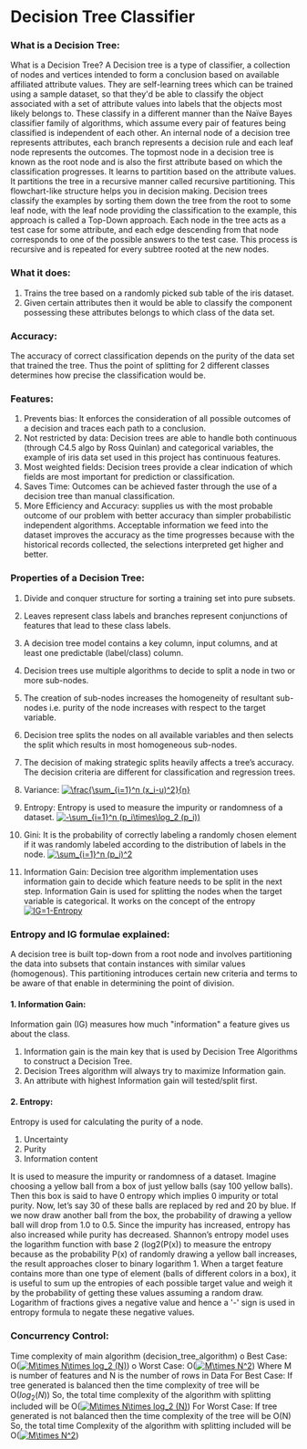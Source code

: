 # Decision Tree Classifier
### What is a Decision Tree:
What is a Decision Tree?
A Decision tree is a type of classifier, a collection of nodes and vertices intended to form a conclusion based on available affiliated attribute values. They are self-learning trees which can be trained using a sample dataset, so that they'd be able to classify the object associated with a set of attribute values into labels that the objects most likely belongs to. These classify in a different manner than the Naïve Bayes classifier family of algorithms, which assume every pair of features being classified is independent of each other.
An internal node of a decision tree represents attributes, each branch represents a decision rule and each leaf node represents the outcomes. The topmost node in a decision tree is known as the root node and is also the first attribute based on which the classification progresses. It learns to partition based on the attribute values. It partitions the tree in a recursive manner called recursive partitioning. This flowchart-like structure helps you in decision making. Decision trees classify the examples by sorting them down the tree from the root to some leaf node, with the leaf node providing the classification to the example, this approach is called a Top-Down approach. Each node in the tree acts as a test case for some attribute, and each edge descending from that node corresponds to one of the possible answers to the test case. This process is recursive and is repeated for every subtree rooted at the new nodes.
### What it does:
1) Trains the tree based on a randomly picked sub table of the iris dataset.
2) Given certain attributes then it would be able to classify the component possessing these attributes belongs to which class of the data set.

### Accuracy:
The accuracy of correct classification depends on the purity of the data set that trained the tree. Thus the point of splitting for 2 different classes determines how precise the classification would be.

### Features:
1) Prevents bias: It enforces the consideration of all possible outcomes of a decision and traces each path to a conclusion.
2) Not restricted by data: Decision trees are able to handle both continuous (through C4.5 algo by
Ross Quinlan) and categorical variables, the example of iris data set used in this project has continuous features.
3) Most weighted fields: Decision trees provide a clear indication of which fields are most important
for prediction or classification.
4) Saves Time: Outcomes can be achieved faster through the use of a decision tree than manual
classification.
5) More Efficiency and Accuracy: supplies us with the most probable outcome of our problem with
better accuracy than simpler probabilistic independent algorithms. Acceptable information we
feed into the dataset improves the accuracy as the time progresses because with the historical
records collected, the selections interpreted get higher and better.

### Properties of a Decision Tree:
1) Divide and conquer structure for sorting a training set into pure subsets.
2) Leaves represent class labels and branches represent conjunctions of features that lead to these class labels.
3) A decision tree model contains a key column, input columns, and at least one predictable (label/class) column.
4) Decision trees use multiple algorithms to decide to split a node in two or more sub-nodes. 
5) The creation of sub-nodes increases the homogeneity of resultant sub-nodes i.e. purity of the node increases with respect to the target variable. 
6) Decision tree splits the nodes on all available variables and then selects the split which results in most homogeneous sub-nodes.
7) The decision of making strategic splits heavily affects a tree’s accuracy. The decision criteria are different for classification and regression trees.

8) Variance: <a href="https://www.codecogs.com/eqnedit.php?latex=\frac{\sum_{i=1}^n&space;(x_i-u)^2}{n}" target="_blank"><img src="https://latex.codecogs.com/gif.latex?\frac{\sum_{i=1}^n&space;(x_i-u)^2}{n}" title="\frac{\sum_{i=1}^n (x_i-u)^2}{n}" /></a>
9) Entropy: Entropy is used to measure the impurity or randomness of a dataset. <a href="https://www.codecogs.com/eqnedit.php?latex=-\sum_{i=1}^n&space;(p_i\times\log_2&space;(p_i))" target="_blank"><img src="https://latex.codecogs.com/gif.latex?-\sum_{i=1}^n&space;(p_i\times\log_2&space;(p_i))" title="-\sum_{i=1}^n (p_i\times\log_2 (p_i))" /></a>
10) Gini: It is the probability of correctly labeling a randomly chosen element if it was randomly labeled according to the distribution of labels in the node. 
<a href="https://www.codecogs.com/eqnedit.php?latex=\sum_{i=1}^n&space;(p_i)^2" target="_blank"><img src="https://latex.codecogs.com/gif.latex?\sum_{i=1}^n&space;(p_i)^2" title="\sum_{i=1}^n (p_i)^2" /></a>
11) Information Gain:  Decision tree algorithm implementation uses information gain to decide which feature needs to be split in the next step.  Information Gain is used for splitting the nodes when the target variable is categorical. It works on the concept of the entropy <a href="https://www.codecogs.com/eqnedit.php?latex=IG=1-Entropy" target="_blank"><img src="https://latex.codecogs.com/gif.latex?IG=1-Entropy" title="IG=1-Entropy" /></a>

### Entropy and IG formulae explained:
A decision tree is built top-down from a root node and involves partitioning the data into subsets that contain instances with similar values (homogenous). This partitioning introduces certain new criteria and terms to be aware of that enable in determining the point of division. 

#### 1.	Information Gain:
Information gain (IG) measures how much "information" a feature gives us about the class.
1) Information gain is the main key that is used by Decision Tree Algorithms to construct a Decision Tree.
2) Decision Trees algorithm will always try to maximize Information gain.
3) An attribute with highest Information gain will tested/split first.
 
#### 2.	Entropy:
Entropy is used for calculating the purity of a node.
1) Uncertainty
2) Purity
3) Information content

It is used to measure the impurity or randomness of a dataset. Imagine choosing a yellow ball from a box of just yellow balls (say 100 yellow balls). Then this box is said to have 0 entropy which implies 0 impurity or total purity.
Now, let’s say 30 of these balls are replaced by red and 20 by blue. If we now draw another ball from the box, the probability of drawing a yellow ball will drop from 1.0 to 0.5. Since the impurity has increased, entropy has also increased while purity has decreased. Shannon’s entropy model uses the logarithm function with base 2 (log2(P(x)) to measure the entropy because as the probability P(x) of randomly drawing a yellow ball increases, the result approaches closer to binary logarithm 1.
When a target feature contains more than one type of element (balls of different colors in a box), it is useful to sum up the entropies of each possible target value and weigh it by the probability of getting these values assuming a random draw.
Logarithm of fractions gives a negative value and hence a '-' sign is used in entropy formula to negate these negative values. 
 
### Concurrency Control:
Time complexity of main algorithm (decision_tree_algorithm)
o Best Case: O(<a href="https://www.codecogs.com/eqnedit.php?latex=M\times&space;N\times&space;log_2&space;(N)" target="_blank"><img src="https://latex.codecogs.com/gif.latex?M\times&space;N\times&space;log_2&space;(N)" title="M\times N\times log_2 (N)" /></a>)
o Worst Case: O(<a href="https://www.codecogs.com/eqnedit.php?latex=M\times&space;N^2" target="_blank"><img src="https://latex.codecogs.com/gif.latex?M\times&space;N^2" title="M\times N^2" /></a>)
Where M is number of features and N is the number of rows in Data
For Best Case:
If tree generated is balanced then the time complexity of tree will be O($log_2 (N)$)
So, the total time complexity of the algorithm with splitting included will be O(<a href="https://www.codecogs.com/eqnedit.php?latex=M\times&space;N\times&space;log_2&space;(N)" target="_blank"><img src="https://latex.codecogs.com/gif.latex?M\times&space;N\times&space;log_2&space;(N)" title="M\times N\times log_2 (N)" /></a>)
For Worst Case:
If tree generated is not balanced then the time complexity of the tree will be O(N)
So, the total time Complexity of the algorithm with splitting included will be O(<a href="https://www.codecogs.com/eqnedit.php?latex=M\times&space;N^2" target="_blank"><img src="https://latex.codecogs.com/gif.latex?M\times&space;N^2" title="M\times N^2" /></a>)
